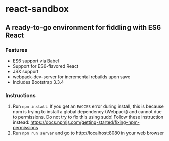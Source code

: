 react-sandbox
====

A ready-to-go environment for fiddling with ES6 React
----

### Features

- ES6 support via Babel
- Support for ES6-flavored React
- JSX support
- webpack-dev-server for incremental rebuilds upon save
- Includes Bootstrap 3.3.4

### Instructions

1. Run ```npm install```. If you get an ```EACCES``` error during install, this is because npm is trying to install a global dependency (Webpack) and cannot due to permissions. Do not try to fix this using sudo! Follow these instruction instead: https://docs.npmjs.com/getting-started/fixing-npm-permissions
2. Run ```npm run server``` and go to http://localhost:8080 in your web browser
